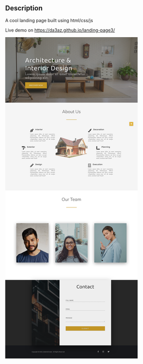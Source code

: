 
## Description
A cool landing page built using html/css/js

Live demo on https://da3az.github.io/landing-page3/

<img src="githubImg/lp.jpg"/>